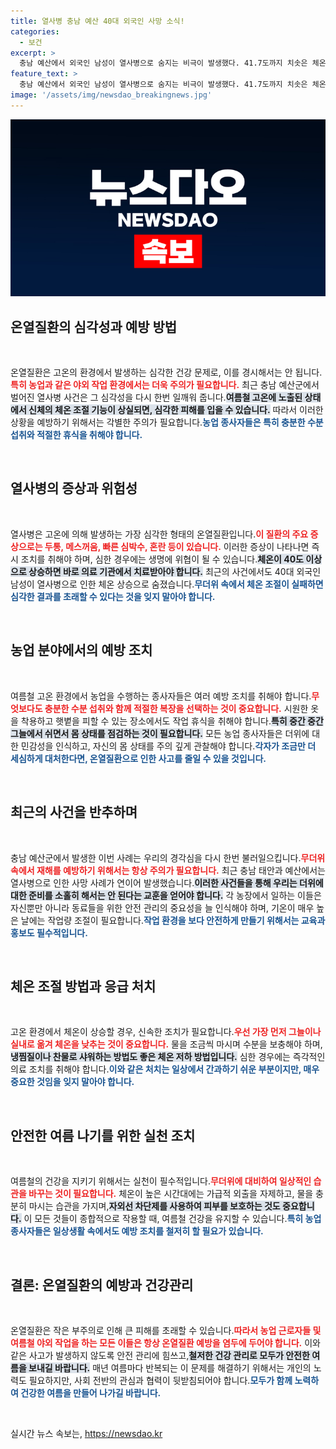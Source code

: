 ```yaml
---
title: 열사병 충남 예산 40대 외국인 사망 소식!
categories:
  - 보건
excerpt: >
  충남 예산에서 외국인 남성이 열사병으로 숨지는 비극이 발생했다. 41.7도까지 치솟은 체온, 잇따른 희생자들… 여름철 열사병 경각심을 환기시키는 사건이 되고 있다.
feature_text: >
  충남 예산에서 외국인 남성이 열사병으로 숨지는 비극이 발생했다. 41.7도까지 치솟은 체온, 잇따른 희생자들… 여름철 열사병 경각심을 환기시키는 사건이 되고 있다.
image: '/assets/img/newsdao_breakingnews.jpg'
---
```


<p><img src="/assets/img/newsdao_breakingnews.jpg" alt="koreaapp 속보" /></p>

<h2 data-ke-size="size26">온열질환의 심각성과 예방 방법</h2>

<p data-ke-size="size16">&nbsp;</p>

<p>온열질환은 고온의 환경에서 발생하는 심각한 건강 문제로, 이를 경시해서는 안 됩니다.<b><span style="color: #ee2323;">특히 농업과 같은 야외 작업 환경에서는 더욱 주의가 필요합니다.</span></b> 최근 충남 예산군에서 벌어진 열사병 사건은 그 심각성을 다시 한번 일깨워 줍니다.<b><span style="background-color: #21538527;">여름철 고온에 노출된 상태에서 신체의 체온 조절 기능이 상실되면, 심각한 피해를 입을 수 있습니다.</span></b> 따라서 이러한 상황을 예방하기 위해서는 각별한 주의가 필요합니다.<b><span style="color: #1a5490;">농업 종사자들은 특히 충분한 수분 섭취와 적절한 휴식을 취해야 합니다.</span></b> </p>

<p data-ke-size="size16">&nbsp;</p>

<h2 data-ke-size="size26">열사병의 증상과 위험성</h2>

<p data-ke-size="size16">&nbsp;</p>

<p>열사병은 고온에 의해 발생하는 가장 심각한 형태의 온열질환입니다.<b><span style="color: #ee2323;">이 질환의 주요 증상으로는 두통, 메스꺼움, 빠른 심박수, 혼란 등이 있습니다.</span></b> 이러한 증상이 나타나면 즉시 조치를 취해야 하며, 심한 경우에는 생명에 위협이 될 수 있습니다.<b><span style="background-color: #21538527;">체온이 40도 이상으로 상승하면 바로 의료 기관에서 치료받아야 합니다.</span></b> 최근의 사건에서도 40대 외국인 남성이 열사병으로 인한 체온 상승으로 숨졌습니다.<b><span style="color: #1a5490;">무더위 속에서 체온 조절이 실패하면 심각한 결과를 초래할 수 있다는 것을 잊지 말아야 합니다.</span></b></p>

<p data-ke-size="size16">&nbsp;</p>

<h2 data-ke-size="size26">농업 분야에서의 예방 조치</h2>

<p data-ke-size="size16">&nbsp;</p>

<p>여름철 고온 환경에서 농업을 수행하는 종사자들은 여러 예방 조치를 취해야 합니다.<b><span style="color: #ee2323;">무엇보다도 충분한 수분 섭취와 함께 적절한 복장을 선택하는 것이 중요합니다.</span></b> 시원한 옷을 착용하고 햇볕을 피할 수 있는 장소에서도 작업 휴식을 취해야 합니다.<b><span style="background-color: #21538527;">특히 중간 중간 그늘에서 쉬면서 몸 상태를 점검하는 것이 필요합니다.</span></b> 모든 농업 종사자들은 더위에 대한 민감성을 인식하고, 자신의 몸 상태를 주의 깊게 관찰해야 합니다.<b><span style="color: #1a5490;">각자가 조금만 더 세심하게 대처한다면, 온열질환으로 인한 사고를 줄일 수 있을 것입니다.</span></b></p>

<p data-ke-size="size16">&nbsp;</p>

<h2 data-ke-size="size26">최근의 사건을 반추하며</h2>

<p data-ke-size="size16">&nbsp;</p>

<p>충남 예산군에서 발생한 이번 사례는 우리의 경각심을 다시 한번 불러일으킵니다.<b><span style="color: #ee2323;">무더위 속에서 재해를 예방하기 위해서는 항상 주의가 필요합니다.</span></b> 최근 충남 태안과 예산에서는 열사병으로 인한 사망 사례가 연이어 발생했습니다.<b><span style="background-color: #21538527;">이러한 사건들을 통해 우리는 더위에 대한 준비를 소홀히 해서는 안 된다는 교훈을 얻어야 합니다.</span></b> 각 농장에서 일하는 이들은 자신뿐만 아니라 동료들을 위한 안전 관리의 중요성을 늘 인식해야 하며, 기온이 매우 높은 날에는 작업량 조절이 필요합니다.<b><span style="color: #1a5490;">작업 환경을 보다 안전하게 만들기 위해서는 교육과 홍보도 필수적입니다.</span></b></p>

<p data-ke-size="size16">&nbsp;</p>

<h2 data-ke-size="size26">체온 조절 방법과 응급 처치</h2>

<p data-ke-size="size16">&nbsp;</p>

<p>고온 환경에서 체온이 상승할 경우, 신속한 조치가 필요합니다.<b><span style="color: #ee2323;">우선 가장 먼저 그늘이나 실내로 옮겨 체온을 낮추는 것이 중요합니다.</span></b> 물을 조금씩 마시며 수분을 보충해야 하며,<b><span style="background-color: #21538527;">냉찜질이나 찬물로 샤워하는 방법도 좋은 체온 저하 방법입니다.</span></b> 심한 경우에는 즉각적인 의료 조치를 취해야 합니다.<b><span style="color: #1a5490;">이와 같은 처치는 일상에서 간과하기 쉬운 부분이지만, 매우 중요한 것임을 잊지 말아야 합니다.</span></b></p>

<p data-ke-size="size16">&nbsp;</p>

<h2 data-ke-size="size26">안전한 여름 나기를 위한 실천 조치</h2>

<p data-ke-size="size16">&nbsp;</p>

<p>여름철의 건강을 지키기 위해서는 실천이 필수적입니다.<b><span style="color: #ee2323;">무더위에 대비하여 일상적인 습관을 바꾸는 것이 필요합니다.</span></b> 체온이 높은 시간대에는 가급적 외출을 자제하고, 물을 충분히 마시는 습관을 가지며,<b><span style="background-color: #21538527;">자외선 차단제를 사용하여 피부를 보호하는 것도 중요합니다.</span></b> 이 모든 것들이 종합적으로 작용할 때, 여름철 건강을 유지할 수 있습니다.<b><span style="color: #1a5490;">특히 농업 종사자들은 일상생활 속에서도 예방 조치를 철저히 할 필요가 있습니다.</span></b></p>

<p data-ke-size="size16">&nbsp;</p>

<h2 data-ke-size="size26">결론: 온열질환의 예방과 건강관리</h2>

<p data-ke-size="size16">&nbsp;</p>

<p>온열질환은 작은 부주의로 인해 큰 피해를 초래할 수 있습니다.<b><span style="color: #ee2323;">따라서 농업 근로자들 및 여름철 야외 작업을 하는 모든 이들은 항상 온열질환 예방을 염두에 두어야 합니다.</span></b> 이와 같은 사고가 발생하지 않도록 안전 관리에 힘쓰고,<b><span style="background-color: #21538527;">철저한 건강 관리로 모두가 안전한 여름을 보내길 바랍니다.</span></b> 매년 여름마다 반복되는 이 문제를 해결하기 위해서는 개인의 노력도 필요하지만, 사회 전반의 관심과 협력이 뒷받침되어야 합니다.<b><span style="color: #1a5490;">모두가 함께 노력하여 건강한 여름을 만들어 나가길 바랍니다.</span></b></p>

<p data-ke-size="size16">&nbsp;</p>
실시간 뉴스 속보는, <a href="https://newsdao.kr" rel="dofollow">https://newsdao.kr</a>


